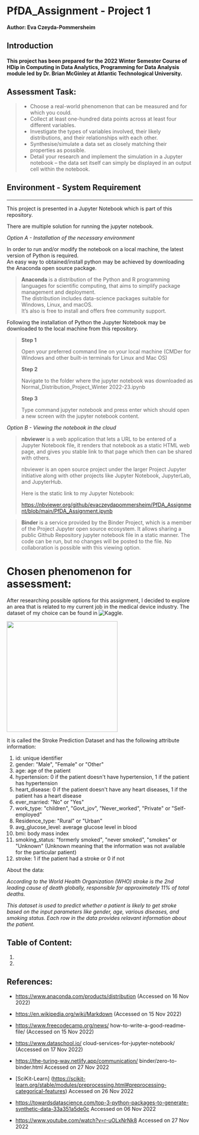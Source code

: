# PfDA_Assignment - Project 1

**Author: Eva Czeyda-Pommersheim**

## Introduction

#### This project has been prepared for the 2022 Winter Semester Course of HDip in Computing in Data Analytics, Programming for Data Analysis module led by Dr. Brian McGinley at Atlantic Technological University. 

## Assessment Task:

> - Choose a real-world phenomenon that can be measured and for which you could.
> - Collect at least one-hundred data points across at least four different variables.
> - Investigate the types of variables involved, their likely distributions, and their
relationships with each other.
> - Synthesise/simulate a data set as closely matching their properties as possible.
> - Detail your research and implement the simulation in a Jupyter notebook – the
data set itself can simply be displayed in an output cell within the notebook.

## Environment - System Requirement<p>
---
This project is presented in a Jupyter Notebook 
which is part of this repository.  

There are multiple solution for running the jupyter 
notebook.

*Option A - Installation of the necessary 
environment*<p>

In order to run and/or modify the notebook on a 
local machine, the latest version of Python is 
required.  
An easy way to obtained/install python may be 
achieved by downloading the Anaconda open source 
package.  
> **Anaconda** is a distribution of the Python and 
R programming languages for scientific computing, 
that aims to simplify package management and 
deployment.  
The distribution includes data-science packages 
suitable for Windows, Linux, and macOS.  
It’s also is free to install and offers free 
community support.  

Following the installation of Python the Jupyter 
Notebook may be downloaded to the local machine 
from this repository.  
> **Step 1**<p>
Open your preferred command line on your local 
machine (CMDer for Windows and other built-in 
terminals for Linux and Mac OS)<p>
> **Step 2**<p>
>Navigate to the folder where the jupyter notebook 
was downloaded as 
Normal_Distribution_Project_Winter 2022-23.ipynb<p>
> **Step 3** <p>
> Type command jupyter notebook and press enter 
which should open a new screen with the jupyter 
notebook content.<p>

*Option B - Viewing the notebook in the cloud*

> **nbviewer** is a web application that lets a URL 
to be entered of a Jupyter Notebook file, it 
renders that notebook as a static HTML web page, 
and gives you stable link to that page which then 
can be shared with others. <p> nbviewer is an open 
source project under the larger Project Jupyter 
initiative along with other projects like Jupyter 
Notebook, JupyterLab, and JupyterHub.<p> Here is 
the static link to my Jupyter Notebook:<p> https://nbviewer.org/github/evaczeydapommersheim/PfDA_Assignment/blob/main/PfDA_Assignment.ipynb<p>

> **Binder** is a service provided by the Binder 
Project, which is a member of the Project Jupyter 
open source ecosystem. It allows sharing a public 
Github Repository jupyter notebook file in a static 
manner. The code can be run, but no changes will be 
posted to the file. No collaboration is possible 
with this viewing option.<p>

# Chosen phenomenon for assessment:

After researching possible options for this assignment, I decided to explore an area that is related to my current job in the medical device industry. The dataset of my choice can be found in ![Kaggle](https://www.kaggle.com/code/mennatallahnasr/stroke/data). <p> 

<img src="https://media.istockphoto.com/id/1168179082/photo/man-with-brain-stroke-symptoms.jpg?s=612x612&w=0&k=20&c=eYZ9ayO0rR0Su3vN3EU48CxOOnwxUXDgXhpAYb2s7L4=" width="300">

It is called the Stroke Prediction Dataset and has the following attribute information:<p>
1) id: unique identifier
2) gender: "Male", "Female" or "Other"
3) age: age of the patient
4) hypertension: 0 if the patient doesn't have hypertension, 1 if the patient has hypertension
5) heart_disease: 0 if the patient doesn't have any heart diseases, 1 if the patient has a heart disease
6) ever_married: "No" or "Yes"
7) work_type: "children", "Govt_jov", "Never_worked", "Private" or "Self-employed"
8) Residence_type: "Rural" or "Urban"
9) avg_glucose_level: average glucose level in blood
10) bmi: body mass index
11) smoking_status: "formerly smoked", "never smoked", "smokes" or "Unknown" (Unknown meaning that the information was not available for the particular patient)
12) stroke: 1 if the patient had a stroke or 0 if not

About the data:<p>
_According to the World Health Organization (WHO) stroke is the 2nd leading cause of death globally, responsible for approximately 11% of total deaths._<p>
_This dataset is used to predict whether a patient is likely to get stroke based on the input parameters like gender, age, various diseases, and smoking status. Each row in the data provides relavant information about the patient._<p>

## Table of Content:

>
1. 
2. 

## References:

- https://www.anaconda.com/products/distribution 
(Accessed  on 16 Nov 2022)

- https://en.wikipedia.org/wiki/Markdown (Accessed 
on 15 Nov 2022)
- https://www.freecodecamp.org/news/
how-to-write-a-good-readme-file/ (Accessed on 15 
Nov 2022)
- https://www.dataschool.io/
cloud-services-for-jupyter-notebook/ (Accessed on 
17 Nov 2022)
- https://the-turing-way.netlify.app/communication/
binder/zero-to-binder.html Accessed on 27 Nov 2022
- [SciKit-Learn] (https://scikit-learn.org/stable/modules/preprocessing.html#preprocessing-categorical-features) Accessed on 26 Nov 2022
- https://towardsdatascience.com/top-3-python-packages-to-generate-synthetic-data-33a351a5de0c Accessed on 06 Nov 2022
- https://www.youtube.com/watch?v=r-uOLxNrNk8 Accessed on 27 Nov 2022

